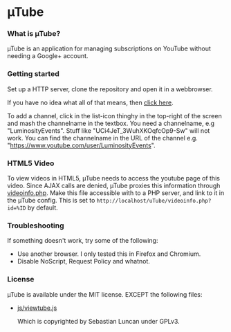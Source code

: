 µTube
=====

### What is µTube?
µTube is an application for managing subscriptions on YouTube without needing a Google+ account.

### Getting started
Set up a HTTP server, clone the repository and open it in a webbrowser.

If you have no idea what all of that means, then [click here](http://polyfloyd.github.io/uTube/).

To add a channel, click in the list-icon thinghy in the top-right of the screen and mash the channelname in the textbox.
You need a channelname, e.g "LuminosityEvents". Stuff like "UCi4JeT_3WuhXKOqfcOp9-Sw" will not work. You can find the channelname in the URL of the channel e.g. "https://www.youtube.com/user/LuminosityEvents".

### HTML5 Video
To view videos in HTML5, µTube needs to access the youtube page of this video.
Since AJAX calls are denied, µTube proxies this information through [videoinfo.php](videoinfo.php).
Make this file accessible with to a PHP server, and link to it in the µTube config.
This is set to `http://localhost/uTube/videoinfo.php?id=%ID` by default.

### Troubleshooting
If something doesn't work, try some of the following:

 *  Use another browser. I only tested this in Firefox and Chromium.
 *  Disable NoScript, Request Policy and whatnot.

### License
µTube is available under the MIT license. EXCEPT the following files:

 *  [js/viewtube.js](js/viewtube.js)

    Which is copyrighted by Sebastian Luncan under GPLv3.
